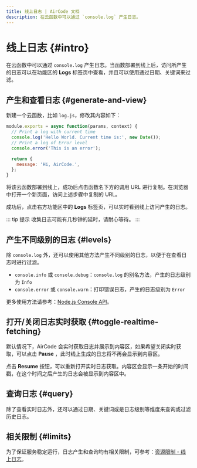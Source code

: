 ```yaml
---
title: 线上日志 | AirCode 文档
description: 在云函数中可以通过 `console.log` 产生日志。
---
```


# 线上日志 {#intro}

在云函数中可以通过 `console.log` 产生日志。当函数部署到线上后，访问所产生的日志可以在功能区的 **Logs** 标签页中查看，并且可以使用通过日期、关键词来过滤。

## 产生和查看日志 {#generate-and-view}

新建一个云函数，比如 `log.js`，修改其内容如下：

```js
module.exports = async function(params, context) {
  // Print a log with current time
  console.log('Hello World. Current time is:', new Date());
  // Print a log of Error level
  console.error('This is an error');

  return {
    message: 'Hi, AirCode.',
  };
}
```

将该云函数部署到线上，成功后点击函数名下方的调用 URL 进行复制。在浏览器中打开一个新页面，访问上述步骤中复制的 URL。

成功后，点击右方功能区中的 **Logs** 标签页，可以实时看到线上访问产生的日志。

<ACImage src="/_images/1671602166235.png" mode="light" />
<ACImage src="/_images/1671602188213.png" mode="dark" />

::: tip 提示
收集日志可能有几秒钟的延时，请耐心等待。
:::

## 产生不同级别的日志 {#levels}

除 `console.log` 外，还可以使用其他方法产生不同级别的日志，以便于在查看日志时进行过滤。

- `console.info` 或 `console.debug`：`console.log` 的别名方法，产生的日志级别为 `Info`
- `console.error` 或 `console.warn`：打印错误日志，产生的日志级别为 `Error`

更多使用方法请参考：[Node.js Console API](https://nodejs.org/dist/latest-v18.x/docs/api/console.html)。

## 打开/关闭日志实时获取 {#toggle-realtime-fetching}

默认情况下，AirCode 会实时获取日志并展示到内容区，如果希望关闭实时获取，可以点击 **Pause** ，此时线上生成的日志将不再会显示到内容区。

<ACImage src="/_images/1671602371423.png" mode="light" />
<ACImage src="/_images/1671602394420.png" mode="dark" />

点击 **Resume** 按钮，可以重新打开实时日志获取。内容区会显示一条开始的时间戳，在这个时间之后产生的日志会被显示到内容区中。

<ACImage src="/_images/1671602431348.png" mode="light" />
<ACImage src="/_images/1671602456168.png" mode="dark" />

## 查询日志 {#query}

除了查看实时日志外，还可以通过日期、关键词或是日志级别等维度来查询或过滤历史日志。

<ACImage src="/_images/1671602551461.png" mode="light" />
<ACImage src="/_images/1671602530168.png" mode="dark" />

## 相关限制 {#limits}

为了保证服务稳定运行，日志产生和查询均有相关限制，可参考：[资源限制 - 线上日志](/about/limits#logs)。
